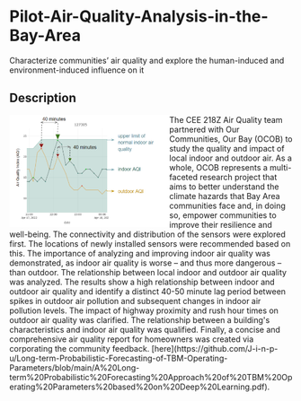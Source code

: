 # Pilot-Air-Quality-Analysis-in-the-Bay-Area
Characterize communities’ air quality and explore the human-induced and environment-induced influence on it

## Description
<img align="left" height="200" src="images/air.png">
The CEE 218Z Air Quality team partnered with Our Communities, Our Bay (OCOB) to study the quality and impact of local indoor and outdoor air. As a whole, OCOB represents a multi-faceted research project that aims to better understand the climate hazards that Bay Area communities face and, in doing so, empower communities to improve their resilience and well-being. The connectivity and distribution of the sensors were explored first. The locations of newly installed sensors were recommended based on this. The importance of analyzing and improving indoor air quality was demonstrated, as indoor air quality is worse – and thus more dangerous – than outdoor. The relationship between local indoor and outdoor air quality was analyzed. The results show a high relationship between indoor and outdoor air quality and identify a distinct 40-50 minute lag period between spikes in outdoor air pollution and subsequent changes in indoor air pollution levels. The impact of highway proximity and rush hour times on outdoor air quality was clarified. The relationship between a building's characteristics and indoor air quality was qualified. Finally, a concise and comprehensive air quality report for homeowners was created via corporating the community feedback. [here](https://github.com/J-i-n-p-u/Long-term-Probabilistic-Forecasting-of-TBM-Operating-Parameters/blob/main/A%20Long-term%20Probabilistic%20Forecasting%20Approach%20of%20TBM%20Operating%20Parameters%20based%20on%20Deep%20Learning.pdf).
